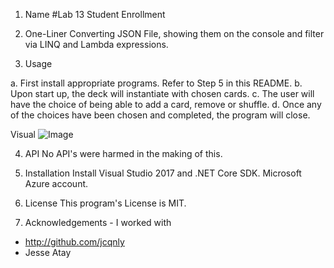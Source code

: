 1. Name 
#Lab 13 Student Enrollment

2. One-Liner
Converting JSON File, showing them on the console and filter via LINQ and Lambda expressions.

3. Usage

a. First install appropriate programs. Refer to Step 5 in this README.
b. Upon start up, the deck will instantiate with chosen cards.
c. The user will have the choice of being able to add a card, remove or shuffle.
d. Once any of the choices have been chosen and completed, the program will close.

Visual
![Image](asset/Lab13.JPG)

4. API
No API's were harmed in the making of this.

5. Installation
Install Visual Studio 2017 and .NET Core SDK. Microsoft Azure account.

6. License
This program's License is MIT.

7. Acknowledgements - I worked with 
- http://github.com/jcqnly 
- Jesse Atay